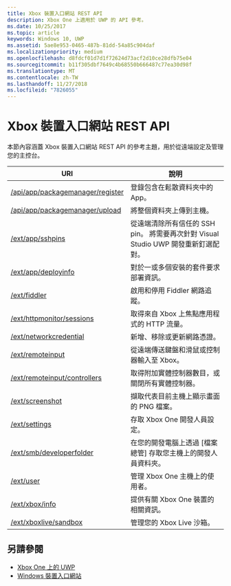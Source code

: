 ```yaml
---
title: Xbox 裝置入口網站 REST API
description: Xbox One 上適用於 UWP 的 API 參考。
ms.date: 10/25/2017
ms.topic: article
keywords: Windows 10, UWP
ms.assetid: 5ae8e953-0465-487b-81dd-54a85c904daf
ms.localizationpriority: medium
ms.openlocfilehash: d8fdcf01d7d1f72624d73acf2d10ce28dfb75e04
ms.sourcegitcommit: b11f305dbf7649c4b68550b666487c77ea30d98f
ms.translationtype: MT
ms.contentlocale: zh-TW
ms.lasthandoff: 11/27/2018
ms.locfileid: "7826055"
---
```

# <a name="xbox-device-portal-rest-api"></a>Xbox 裝置入口網站 REST API

本節內容涵蓋 Xbox 裝置入口網站 REST API 的參考主題，用於從遠端設定及管理您的主控台。

| URI        | 說明 |
|------------|-------------|
|[/api/app/packagemanager/register](wdp-loose-folder-register-api.md)| 登錄包含在鬆散資料夾中的 App。 |
|[/api/app/packagemanager/upload](wdp-folder-upload.md)| 將整個資料夾上傳到主機。 |
|[/ext/app/sshpins](uwp-sshpins-api.md)| 從遠端清除所有信任的 SSH pin。 將需要再次針對 Visual Studio UWP 開發重新釘選配對。 |
|[/ext/app/deployinfo](uwp-deployinfo-api.md)| 對於一或多個安裝的套件要求部署資訊。 |
|[/ext/fiddler](wdp-fiddler-api.md)| 啟用和停用 Fiddler 網路追蹤。 |
|[/ext/httpmonitor/sessions](wdp-httpMonitor-api.md)| 取得來自 Xbox 上焦點應用程式的 HTTP 流量。 |
|[/ext/networkcredential](uwp-networkcredentials-api.md)| 新增、移除或更新網路憑證。 |
|[/ext/remoteinput](uwp-remoteinput-api.md)| 從遠端傳送鍵盤和滑鼠或控制器輸入至 Xbox。 |
|[/ext/remoteinput/controllers](uwp-remoteinput-controllers-api.md)| 取得附加實體控制器數目，或關閉所有實體控制器。 |
|[/ext/screenshot](wdp-media-capture-api.md)| 擷取代表目前主機上顯示畫面的 PNG 檔案。 |
|[/ext/settings](wdp-xboxsettings-api.md)| 存取 Xbox One 開發人員設定。 |
|[/ext/smb/developerfolder](wdp-smb-api.md)| 在您的開發電腦上透過 [檔案總管] 存取您主機上的開發人員資料夾。 |
|[/ext/user](wdp-user-management.md)| 管理 Xbox One 主機上的使用者。 |
|[/ext/xbox/info](wdp-xboxinfo-api.md)| 提供有關 Xbox One 裝置的相關資訊。 |
|[/ext/xboxlive/sandbox](wdp-sandbox-api.md)| 管理您的 Xbox Live 沙箱。 |

## <a name="see-also"></a>另請參閱

- [Xbox One 上的 UWP](index.md)
- [Windows 裝置入口網站](../debug-test-perf/device-portal.md)